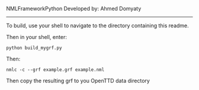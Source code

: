 NMLFrameworkPython
Developed by: Ahmed Domyaty
___________________________________________

To build, use your shell to navigate to the directory containing this readme.

Then in your shell, enter:

	python build_mygrf.py

Then:

	nmlc -c --grf example.grf example.nml

Then copy the resulting grf to you OpenTTD data directory 